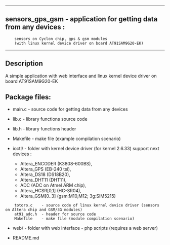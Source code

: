 ********************************************************************************
##   sensors_gps_gsm - application for getting data from any devices :
		sensors on Cyclon chip, gps & gsm modules
		(with linux kernel device driver on board AT91SAM9G20-EK)
********************************************************************************

## Description

A simple application with web interface and linux kernel device driver on board AT91SAM9G20-EK

## Package files:

* main.c	- source code for getting data from any devices
* lib.c		- library functions source code
* lib.h		- library functions header


* Makefile	- make file (example compilation scenario)

* ioctl/		- folder with kernel device driver (for kernel 2.6.33) support next devices : 

    - Altera_ENCODER (K3808-600BS),
    - Altera_GPS (EB-240 tsi),
    - Altera_DS18 (DS18B20),
    - Altera_DHT11 (DHT11),
    - ADC (ADC on Atmel ARM chip),
    - Altera_HCSR[0,1] (HC-SR04),
    - Altera_GSM[0..3] (gsm:M10,M12; 3g:SIM5215)

```
    totoro.c	- source code of linux kernel device driver (sensors on Altera chip and GSM/3G modules)
    at91_adc.h	- header for source code
    Makefile	- make file (module compilation scenario)
```

* web/			- folder with web interface - php scripts (requires a web server)

* README.md



